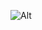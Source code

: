 ![Alt](https://repobeats.axiom.co/api/embed/2e1dfd8669fa7a5787762ffee668cd02007a4b8b.svg "Repobeats analytics image")
